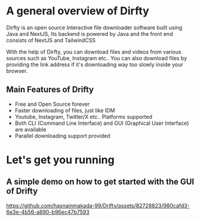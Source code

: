 # A general overview of Dirfty

Dirfty is an open source Interactive file downloader software built using Java and NextJS, Its backend is powered by Java and the front end consists of NextJS and TailwindCSS

With the help of Dirfty, you can download files and videos from various sources such as YouTube, Instagram etc.. You can also download files by providing the link address if it's downloading way too slowly inside your browser.

## Main Features of Drifty

- Free and Open Source forever
- Faster downloading of files, just like IDM 
- Youtube, Instagram, Twitter/X etc.. Platforms supported
- Both CLI (Command Line Interface) and GUI (Graphical User Interface) are available
- Parallel downloading support provided

# Let's get you running

##  A simple demo on how to get started with the GUI of Drifty
https://github.com/hasnainmakada-99/Drifty/assets/82728823/980cafd3-6e3e-4b56-a890-b96ec47b7593

